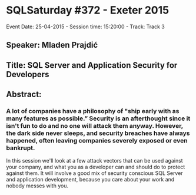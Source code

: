 # SQLSaturday #372 - Exeter 2015
Event Date: 25-04-2015 - Session time: 15:20:00 - Track: Track 3
## Speaker: Mladen Prajdić
## Title: SQL Server and Application Security for Developers
## Abstract:
### A lot of companies have a philosophy of "ship early with as many features as possible.” Security is an afterthought since it isn't fun to do and no one will attack them anyway. However, the dark side never sleeps, and security breaches have always happened, often leaving companies severely exposed or even bankrupt.
In this session we'll look at a few attack vectors that can be used against your company, and what you as a developer can and should do to protect against them. It will involve a good mix of security conscious SQL Server and application development, because you care about your work and nobody messes with you.
